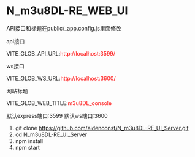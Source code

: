 # N_m3u8DL-RE_WEB_UI

API接口和标题在public/_app.config.js里面修改

api接口

VITE_GLOB_API_URL:<span style="color:red;">http://localhost:3599/</span>

ws接口

VITE_GLOB_WS_URL:<span style="color:red;">http://localhost:3600/

网站标题

VITE_GLOB_WEB_TITLE:<span style="color:red;">m3u8DL_console</span>

默认express端口:3599
默认ws端口:3600

1. git clone https://github.com/aidenconst/N_m3u8DL-RE_UI_Server.git
2. cd N_m3u8DL-RE_UI_Server
3. npm install
4. npm start

